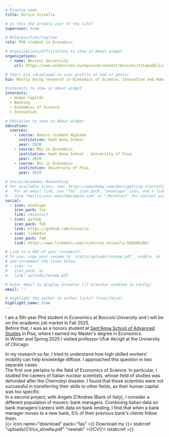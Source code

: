 ```yaml
---
# Display name
title: Enrico Stivella

# Is this the primary user of the site?
superuser: true

# Role/position/tagline
role: PhD student in Economics

# Organizations/Affiliations to show in About widget
organizations:
  - name: Bocconi University
    url: https://www.unibocconi.eu/wps/wcm/connect/bocconi/sitopubblico_en/navigation+tree/home/

# Short bio (displayed in user profile at end of posts)
bio: Mostly doing research in Economics of Science, Innovation and Human Capital. If not, playing basketball or getting lost in the mountains.

#interests to show in about widget 
interests:
  - Human Capital
  - Banking
  - Economics of Science
  - Innovation

# Education to show in About widget
education:
  courses:
    - course: Honors student diploma
      institution: Sant'Anna School
      year: 2020
    - course: MSc in Economics
      institution: Sant'Anna School - University of Pisa
      year: 2020
    - course: BSc in Economics
      institution: University of Pisa
      year: 2018

# Social/Academic Networking
# For available icons, see: https://wowchemy.com/docs/getting-started/page-builder/#icons
#   For an email link, use "fas" icon pack, "envelope" icon, and a link in the
#   form "mailto:your-email@example.com" or "/#contact" for contact widget.
social:
  - icon: envelope
    icon_pack: fas
    link: /#contact
  - icon: github
    icon_pack: fab
    link: https://github.com/stivella
  - icon: linkedin
    icon_pack: fab
    link: https://www.linkedin.com/in/enrico-stivella-58034b180/

# Link to a PDF of your resume/CV.
# To use: copy your resume to `static/uploads/resume.pdf`, enable `ai` icons in `params.toml`,
# and uncomment the lines below.
# - icon: cv
#   icon_pack: ai
#   link: uploads/resume.pdf

# Enter email to display Gravatar (if Gravatar enabled in Config)
email: ''

# Highlight the author in author lists? (true/false)
highlight_name: true
---
```



I am a 5th-year Phd student in Economics at Bocconi University and I will be on the academic job market in Fall 2025.\
Before that, I was as a honors student at [Sant'Anna School of Advanced Studies](https://www.santannapisa.it/en) in Pisa, where I earned my Master's degree in Economics.\
In Winter and Spring 2025 I visited professor Ufuk Akcigit at the University of Chicago.


In my research so far, I tried to understand how high skilled workers' mobility can help knowledge diffuse.
I approached this question in two separate cases.\
The first one pertains to the field of Economics of Science.
In particular, I studied the careers of Italian nuclear scientists, whose field of studies was defunded after the Chernobyl disaster.
I found that these scientists were not successful in transferring their skills to other fields, as their human capital was too specific.\
In a second project, with Angelo D'Andrea (Bank of Italy), I consider a different population of movers: bank managers.
Combining Italian data on bank managers'careers with data on bank lending, I find that when a bank manager moves to a new bank, 5% of their previous bank's clients follow them.\
{{< icon name="download" pack="fas" >}} Download my {{< staticref "uploads/CV/cv_stivella.pdf" "newtab" >}}CV{{< /staticref >}}.

<!--
# I am working in the fields of Economics of Science and Innovation.
# In my research so far, I tried to go after two questions: First, how do scientists and engineers transfer their skills to new contexts, and possibly generate innovation and growth? Second, when and how should the public sector direct technological change?
# I tried to answer to the first question by studying the careers of Italian nuclear scientists, whose field of studies was defunded after the Chernobyl disaster. In another project I studied how public procurement impacts US innovative small businesses.\
# {{< icon name="download" pack="fas" >}} Download my {{< staticref "uploads/CV/cv_stivella.pdf" "newtab" >}}CV{{< /staticref >}}.
-->
